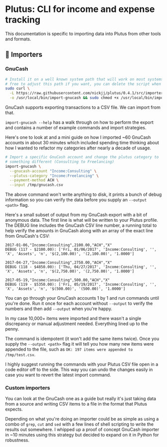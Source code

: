 # Plutus: CLI for income and expense tracking

This documentation is specific to importing data into Plutus from other tools
and formats.

## 📑 Importers

### GnuCash

```sh
# Install it on a well known system path that will work on most systems, feel
# free to adjust this path if you want, you can delete the script when you're done
sudo curl \
  -L https://raw.githubusercontent.com/nickjj/plutus/0.4.1/src/importers/import-gnucash \
  -o /usr/local/bin/import-gnucash && sudo chmod +x /usr/local/bin/import-gnucash
```

GnuCash supports exporting transactions to a CSV file. We can import from that.

`import-gnucash --help` has a walk through on how to perform the export and
contains a number of example commands and import strategies.

Here's one to look at and a mini guide on how I imported ~60 GnuCash accounts
in about 30 minutes which included spending time thinking about how I wanted to
refactor my categories after nearly a decade of usage.

```sh
# Import a specific GnuCash account and change the plutus category to
# something different (Consulting to Freelancing)
import-gnucash \
  --gnucash-account "Income:Consulting" \
  --plutus-category "Income:Freelancing" \
  --payment-method ACH \
  --input /tmp/gnucash.csv
```

The above command won't write anything to disk, it prints a bunch of debug
information so you can verify the data before you supply an `--output <path>`
flag.

Here's a small subset of output from my GnuCash export with a bit of anonymous
data. The first line is what will be written to your Plutus profile. The DEBUG
line includes the GnuCash CSV line number, a running total to help verify the
amounts in GnuCash along with an array of the exact line from GnuCash's CSV:

```
2017-01-06,"Income:Consulting",2100.00,"ACH","X"
DEBUG (117 - $2100.00): ['Fri, 01/06/2017', 'Income:Consulting', '', 'X', 'Assets', 'n', '$(2,100.00)', '(2,100.00)', '1.0000']

2017-04-27,"Income:Consulting",2750.00,"ACH","X"
DEBUG (118 - $4850.00): ['Thu, 04/27/2017', 'Income:Consulting', '', 'X', 'Assets', 'n', '$(2,750.00)', '(2,750.00)', '1.0000']

2017-05-19,"Income:Consulting",500.00,"ACH","X"
DEBUG (119 - $5350.00): ['Fri, 05/19/2017', 'Income:Consulting', '', 'X', 'Assets', 'n', '$(500.00)', '(500.00)', '1.0000']
```

You can go through your GnuCash accounts 1 by 1 and run commands until you're
done. Run it once for each account without `--output` to verify the numbers and
then add `--output` when you're happy.

In my case 10,000+ items were imported and there wasn't a single discrepancy or
manual adjustment needed. Everything lined up to the penny.

The command is idempotent (it won't add the same items twice). Once you supply
the `--output <path>` flag it will tell you how many new items were appended to
the file, such as `OK: 197 items were appended to /tmp/test.csv`.

I highly suggest running the commands with your Plutus CSV file open in a
code editor off to the side. This way you can undo the changes easily in case
you want to revert the latest import command.

### Custom importers

You can look at the GnuCash one as a guide but really it's just taking data
from a source and writing CSV items to a file in the format that Plutus
expects.

Depending on what you're doing an importer could be as simple as using a combo
of `grep`, `cut` and `sed` with a few lines of shell scripting to write the
results out somewhere. I whipped up a proof of concept GnuCash importer in ~10
minutes using this strategy but decided to expand on it in Python for
robustness.
